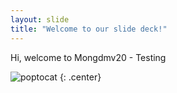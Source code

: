 ```yaml
---
layout: slide
title: "Welcome to our slide deck!"
---
```


Hi, welcome to Mongdmv20 - Testing

![poptocat](https://octodex.github.com/images/poptocat.png)
{: .center}
